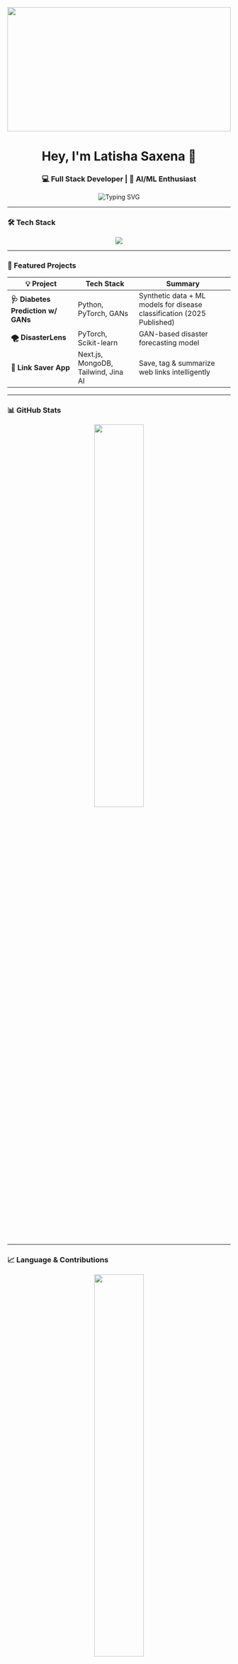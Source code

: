 <!-- 💻 GitHub Coder Profile for Latisha Saxena -->

<!-- ✨ Animated Girl Coder Banner -->
<p align="center">
  <img src="https://i.pinimg.com/736x/9d/20/6c/9d206ccb62bd79c1424329378b9ca94f.jpg="Girl Coder Banner" width="100%" height="280px" />
</p>

<h1 align="center">Hey, I'm Latisha Saxena 💌 </h1>
<h3 align="center">💻 Full Stack Developer | 🤖 AI/ML Enthusiast</h3>

<p align="center">
  <img src="https://readme-typing-svg.demolab.com?font=Fira+Code&pause=1000&color=00FACC&center=true&vCenter=true&width=450&lines=Building+cool+things+with+code;React+%7C+Next.js+%7C+MongoDB+%7C+AI%2FML;Passionate+Problem+Solver+%F0%9F%94%A5" alt="Typing SVG" />
</p>

---

### 🛠️ Tech Stack

<p align="center">
  <img src="https://skillicons.dev/icons?i=cpp,python,java,js,html,css,tailwind,react,nextjs,nodejs,flask,postgres,mongodb,firebase,docker,tensorflow,pytorch,git,vscode,linux" />
</p>

---

### 🚀 Featured Projects

| 💡 Project | Tech Stack | Summary |
|-----------|------------|---------|
| **🩺 Diabetes Prediction w/ GANs** | Python, PyTorch, GANs | Synthetic data + ML models for disease classification (2025 Published) |
| **🌪️ DisasterLens** | PyTorch, Scikit-learn | GAN-based disaster forecasting model |
| **🔖 Link Saver App** | Next.js, MongoDB, Tailwind, Jina AI | Save, tag & summarize web links intelligently |

---

### 📊 GitHub Stats

<p align="center">
  <img src="https://github-readme-stats.vercel.app/api?username=Latisha-29&show_icons=true&theme=tokyonight&hide_border=true" width="47%" />
</p>

---

### 📈 Language & Contributions

<p align="center">
  <img src="https://github-readme-stats.vercel.app/api/top-langs/?username=Latisha-29&layout=compact&theme=tokyonight&hide_border=true" width="47%" />
</p>

<p align="center">
  <img src="https://github-readme-activity-graph.vercel.app/graph?username=Latisha-29&theme=github-compact&hide_border=true" width="90%" />
</p>

---

### 📩 Connect With Me

<p align="center">
  <a href="https://linkedin.com/in/latisha-saxena-900402316"><img src="https://cdn-icons-png.flaticon.com/512/174/174857.png" width="32"/></a>
  <a href="mailto:latishasaxena@gmail.com"><img src="https://cdn-icons-png.flaticon.com/512/732/732200.png" width="32"/></a>
  <a href="https://github.com/Latisha-29"><img src="https://cdn-icons-png.flaticon.com/512/2111/2111432.png" width="32"/></a>
</p>

---

<p align="center">
  <strong>“Think it. Code it. Ship it. Repeat.”</strong>
</p>
